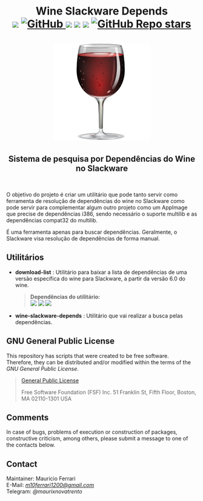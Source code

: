 <h1 align="center">
    <b>Wine Slackware Depends</b>
        <br>
        <img src="https://img.shields.io/badge/Tested%20Platform-Slackware--15.0--x86__64-blue?style=flat-square"/>
        <a href="/LICENSE">
            <img alt="GitHub" src="https://img.shields.io/github/license/mxnt10/wine-slackware-depends?color=blue&label=License&style=flat-square">
        </a>
        <img src="https://img.shields.io/github/last-commit/mxnt10/wine-slackware-depends?color=blue&label=Last%20Commit&style=flat-square"/>
        <img src="https://img.shields.io/github/repo-size/mxnt10/wine-slackware-depends?color=blue&label=Repo%20Size&style=flat-square"/>
        <img src="https://img.shields.io/github/directory-file-count/mxnt10/wine-slackware-depends?color=blue&label=Repo%20Files&style=flat-square"/>
        <a href="https://github.com/mxnt10/wine-slackware-depends/stargazers">
            <img alt="GitHub Repo stars" src="https://img.shields.io/github/stars/mxnt10/wine-slackware-depends?color=blue&label=GitHub%20Stars&style=flat-square">
        </a>
        <br/><br/>
        <a><img src="https://raw.githubusercontent.com/mxnt10/wine-slackware-depends/master/wine.png"></a>
    <h2 align="center"><b>Sistema de pesquisa por Dependências do Wine no Slackware</b></h2>
</h1><br/>

O objetivo do projeto é criar um utilitário que pode tanto servir como ferramenta de resolução de dependências do wine no Slackware como pode servir para complementar algum outro projeto como um AppImage que precise de dependências i386, sendo necessário o suporte multilib e as dependências compat32 do multilib.

É uma ferramenta apenas para buscar dependências. Geralmente, o Slackware visa resolução de dependências de forma manual.

<h2><b>Utilitários</b></h2>

- <b>download-list</b> : Utilitário para baixar a lista de dependências de uma versão específica do wine para Slackware, a partir da versão 6.0 do wine.
    ><b>Dependências do utilitário:</b><br/>
    ><img src="https://img.shields.io/badge/Yad%20>=-v10.1-00aa00?style=flat-square"/>
    ><img src="https://img.shields.io/badge/-ou-silver?style=flat-square"/>
    ><img src="https://img.shields.io/badge/Zenity%20>=-v3.32.0-00aa00?style=flat-square"/>

- <b>wine-slackware-depends</b> : Utilitário que vai realizar a busca pelas dependências.

<h2><b>GNU General Public License</b></h2>

This repository has scripts that were created to be free software.<br/>
Therefore, they can be distributed and/or modified within the terms of the *GNU General Public License*.

>[General Public License](https://pt.wikipedia.org/wiki/GNU_General_Public_License)
>
>Free Software Foundation (FSF) Inc. 51 Franklin St, Fifth Floor, Boston, MA 02110-1301 USA

<h2><b>Comments</b></h2>

In case of bugs, problems of execution or construction of packages, constructive criticism, among others,
please submit a message to one of the contacts below.

<h2><b>Contact</b></h2>

Maintainer: Mauricio Ferrari<br/>
E-Mail: *m10ferrari1200@gmail.com*<br/>
Telegram: *@maurixnovatrento*<br/>
